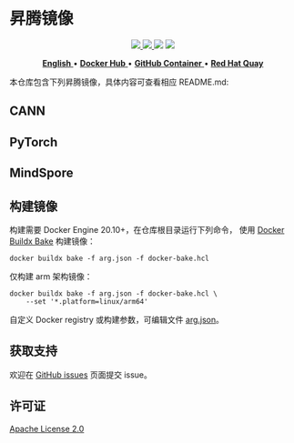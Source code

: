 # 昇腾镜像

<p align="center">
    <a href="https://github.com/openmerlin/dockerfile/actions/workflows/docker.yml">
        <img src="https://github.com/openmerlin/dockerfile/actions/workflows/docker.yml/badge.svg" />
    </a>
    <a href="LICENSE">
        <img src="https://img.shields.io/github/license/openmerlin/dockerfile.svg" />
    </a>
    <img src="https://img.shields.io/github/v/release/openmerlin/dockerfile" />
    <img src="https://img.shields.io/badge/language-dockerfile-384D54.svg">
</p>

<p align="center">
    <a href="./README.md">
        <b>English</b>
    </a> •
    <a href="https://hub.docker.com/u/ascendai">
        <b>Docker Hub</b>
    </a> •
    <a href="https://github.com/orgs/ascend/packages?ecosystem=container">
        <b>GitHub Container</b>
    </a> •
    <a href="https://quay.io/organization/ascend">
        <b>Red Hat Quay</b>
    </a>
</p>

本仓库包含下列昇腾镜像，具体内容可查看相应 README.md:

## CANN

## PyTorch

## MindSpore

## 构建镜像

构建需要 Docker Engine 20.10+，在仓库根目录运行下列命令，
使用 [Docker Buildx Bake][1] 构建镜像：

[1]: https://docs.docker.com/build/bake/

```docker
docker buildx bake -f arg.json -f docker-bake.hcl
```

仅构建 arm 架构镜像：

```docker
docker buildx bake -f arg.json -f docker-bake.hcl \
    --set '*.platform=linux/arm64'
```

自定义 Docker registry 或构建参数，可编辑文件 [arg.json](./arg.json)。

## 获取支持

欢迎在 [GitHub issues][2] 页面提交 issue。

[2]: https://github.com/openmerlin/dockerfile/issues

## 许可证

[Apache License 2.0](./LICENSE)
